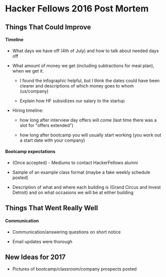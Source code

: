 # Hacker Fellows 2016 Post Mortem

## Things That Could Improve

#### Timeline

* What days we have off (4th of July) and how to talk about needed days off

* What amount of money we get (including subtractions for meal plan), when we get it.

  * I found the infographic helpful, but I think the dates could have been clearer and descriptions of which money goes to whom (us/company)

  * Explain how HF subsidizes our salary to the startup

* Hiring timeline:
  
  * how long after interview day offers will come (last time there was a slot for "offers extended")

  * how long after bootcamp you will usually start working (you work out a start date with your company)

#### Bootcamp expectations

* (Once accepted) - Mediums to contact HackerFellows alumni

* Sample of an example class format (maybe a fake weekly schedule posted)

* Description of what and where each building is (Grand Circus and Invest Detroit) and on what occasions we will be at either building

## Things That Went Really Well

#### Communication

* Communication/answering questions on short notice

* Email updates were thorough

## New Ideas for 2017

* Pictures of bootcamp/classroom/company prospects posted
